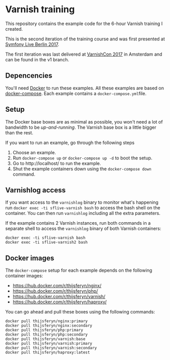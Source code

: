 # Varnish training

This repository contains the example code for the 6-hour Varnish training I created.

This is the second iteration of the training course and was first presented at [Symfony Live Berlin 2017](https://feryn.eu/speaking/varnish-in-depth-symfony-live-berlin-2017/).

The first iteration was last delivered at [VarnishCon 2017](https://feryn.eu/speaking/varnish-training-varnishcon-2016/) in Amsterdam and can be found in the v1 branch.

## Depencencies

You'll need [Docker](https://www.docker.com/) to run these examples. All these examples are based on [docker-compose](https://docs.docker.com/compose/). Each example contains a `docker-compose.yml`file.

## Setup

The Docker base boxes are as minimal as possible, you won't need a lot of bandwidth to be *up-and-running*. The Varnish base box is a little bigger than the rest.

If you want to run an example, go through the following steps

1.  Choose an example.
2.  Run `docker-compose up` or `docker-compose up -d` to boot the setup.
3.  Go to http://localhost/ to run the example.
4.  Shut the example containers down using the `docker-compose down` command.

## Varnishlog access

If you want access to the `varnishlog` binary to monitor what's happening run `docker exec -ti sflive-varnish bash` to access the bash shell on the container. You can then run `varnishlog` including all the extra parameters.

If the example contains 2 Varnish instances, run both commands in a separate shell to access the `varnishlog` binary of both Varnish containers:

```
docker exec -ti sflive-varnish bash
docker exec -ti sflive-varnish2 bash
```

## Docker images

The `docker-compose` setup for each example depends on the following container images:

* https://hub.docker.com/r/thijsferyn/nginx/
* https://hub.docker.com/r/thijsferyn/php/
* https://hub.docker.com/r/thijsferyn/varnish/
* https://hub.docker.com/r/thijsferyn/haproxy/

You can go ahead and pull these boxes using the following commands:

```
docker pull thijsferyn/nginx:primary
docker pull thijsferyn/nginx:secondary
docker pull thijsferyn/php:primary
docker pull thijsferyn/php:secondary
docker pull thijsferyn/varnish:base
docker pull thijsferyn/varnish:primary
docker pull thijsferyn/varnish:secondary
docker pull thijsferyn/haproxy:latest
```
